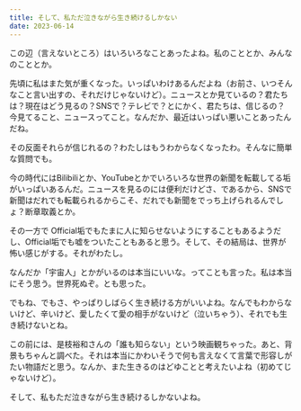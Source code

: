```yaml
---
title: そして、私ただ泣きながら生き続けるしかない
date: 2023-06-14
---
```


この辺（言えないところ）はいろいろなことあったよね。私のこととか、みんなのこととか。

先頃に私はまた気が重くなった。いっぱいわけあるんだよね（お前さ、いつそんなこと言い出すの、それだけじゃないけど）。ニュースとか見ているの？君たちは？現在はどう見るの？SNSで？テレビで？とにかく、君たちは、信じるの？今見てること、ニュースってこと。なんだか、最近はいっぱい悪いことあったんだね。

その反面それらが信じれるの？わたしはもうわからなくなったわ。そんなに簡単な質問でも。

今の時代にはBilibiliとか、YouTubeとかでいろいろな世界の新聞を転載してる垢がいっぱいあるんだ。ニュースを見るのには便利だけどさ、であるから、SNSで新聞はだれでも転載られるからこそ、だれでも新聞をでっち上げられるんでしょ？断章取義とか。

その一方で Official垢でもたまに人に知らせないようにすることもあるようだし、Official垢でも嘘をついたこともあると思う。そして、その結局は、世界が怖い感じがする。それがわたし。

なんだか「宇宙人」とかがいるのは本当にいいな。ってことも言った。私は本当にそう思う。世界死ぬぞ。とも思った。

でもね、でもさ、やっぱりしばらく生き続ける方がいいよね。なんでもわからないけど、辛いけど、愛したくて愛の相手がないけど（泣いちゃう）、それでも生き続けないとね。

この前には、是枝裕和さんの「誰も知らない」という映画観ちゃった。あと、背景もちゃんと調べた。それは本当にかわいそうで何も言えなくて言葉で形容しがたい物語だと思う。なんか、また生きるのはどゆことと考えたいよね（初めてじゃないけど）。

そして、私もただ泣きながら生き続けるしかないよね。